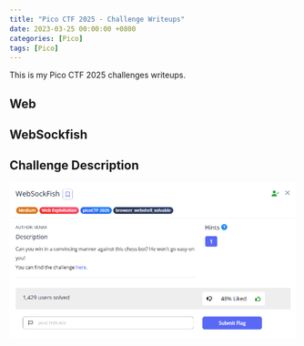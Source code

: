 ```yaml
---
title: "Pico CTF 2025 - Challenge Writeups"
date: 2023-03-25 00:00:00 +0800
categories: [Pico]
tags: [Pico]
---
```


This is my Pico CTF 2025 challenges writeups.

## Web 

## WebSockfish

## Challenge Description
![WebSockfish Capture](https://github.com/ddhuya/ddhuya.github.io/blob/main/CTF/WebSockfish/Capture.PNG?raw=true)




